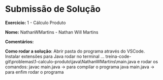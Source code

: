 # Submissão de Solução

**Exercicio:** 1 - Cálculo Produto

**Nome:** NathanWMartins - Nathan Will Martins

**Comentários:**

**Como rodar a solução**: 
Abrir pasta do programa através do VSCode. 
Instalar extensões para Java rodar no terminal ...
treina-code-git\problemas\1-calculo-produto\java\NathanWMartins\main.java e rodar os comandos:
javac main.java -> para compilar o programa
java main.java -> para enfim rodar o programa